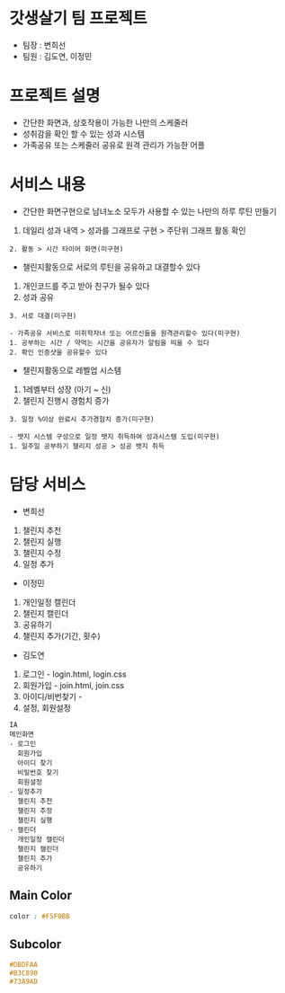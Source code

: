 # 갓생살기 팀 프로젝트

- 팀장 : 변희선
- 팀원 : 김도연, 이정민

# 프로젝트 설명

- 간단한 화면과, 상호작용이 가능한 나만의 스케줄러
- 성취감을 확인 할 수 있는 성과 시스템
- 가족공유 또는 스케줄러 공유로 원격 관리가 가능한 어플

# 서비스 내용

- 간단한 화면구현으로 남녀노소 모두가 사용할 수 있는 나만의 하루 루틴 만들기

1. 데일리 성과 내역 > 성과를 그래프로 구현 > 주단위 그래프 활동 확인

```
2. 활동 > 시간 타이머 화면(미구현)
```

- 챌린지활동으로 서로의 루틴을 공유하고 대결할수 있다

1. 개인코드를 주고 받아 친구가 될수 있다
2. 성과 공유

```
3. 서로 대결(미구현)
```

```
- 가족공유 서비스로 미취학자녀 또는 어르신들을 원격관리할수 있다(미구현)
1. 공부하는 시간 / 약먹는 시간을 공유자가 알림을 띄울 수 있다
2. 확인 인증샷을 공유할수 있다
```

- 챌린지활동으로 레벨업 시스템

1. 1레벨부터 성장 (아기 ~ 신)
2. 챌린지 진행시 경험치 증가

```
3. 일정 %이상 완료시 추가경험치 증가(미구현)
```

```
- 뱃지 시스템 구성으로 일정 뱃지 취득하여 성과시스템 도입(미구현)
1. 일주일 공부하기 챌리지 성공 > 성공 뱃지 취득
```

# 담당 서비스

- 변희선

1. 챌린지 추천
2. 챌린지 실행
3. 챌린지 수정
4. 일정 추가

- 이정민

1. 개인일정 캘린더
2. 챌린지 캘린더
3. 공유하기
4. 챌린지 추가(기간, 횟수)

- 김도연

1. 로그인 - login.html, login.css
2. 회원가입 - join.html, join.css
3. 아이디/비번찾기 -
4. 설정, 회원설정

```
IA
메인화면
- 로그인
  회원가입
  아이디 찾기
  비밀번호 찾기
  회원설정
- 일정추가
  챌린지 추천
  챌린지 추정
  챌린지 실행
- 캘린더
  개인일정 캘린더
  챌린지 캘린더
  챌린지 추가
  공유하기
```

## Main Color

```CSS
color : #F5F0BB
```

## Subcolor

```CSS
#DBDFAA
#B3C890
#73A9AD
```

